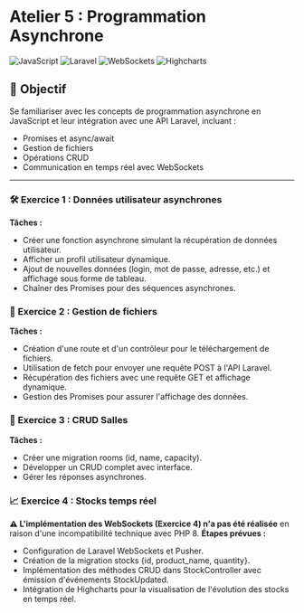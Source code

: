 # Atelier 5 : Programmation Asynchrone
![JavaScript](https://img.shields.io/badge/JavaScript-ES6+-yellow)
![Laravel](https://img.shields.io/badge/Laravel-8.x-red)
![WebSockets](https://img.shields.io/badge/WebSockets-Pusher-blueviolet)
![Highcharts](https://img.shields.io/badge/Visualisation-Highcharts-green)
## 📌 Objectif
Se familiariser avec les concepts de programmation asynchrone en JavaScript et leur intégration avec une API Laravel, incluant :
- Promises et async/await
- Gestion de fichiers
- Opérations CRUD
- Communication en temps réel avec WebSockets

---
### 🛠️ Exercice 1 : Données utilisateur asynchrones
**Tâches :**
- Créer une fonction asynchrone simulant la récupération de données utilisateur.
- Afficher un profil utilisateur dynamique.
- Ajout de nouvelles données (login, mot de passe, adresse, etc.) et affichage sous forme de tableau.
- Chaîner des Promises pour des séquences asynchrones.

### 📂 Exercice 2 : Gestion de fichiers
**Tâches :**
- Création d'une route et d'un contrôleur pour le téléchargement de fichiers.
- Utilisation de fetch pour envoyer une requête POST à l'API Laravel. 
- Récupération des fichiers avec une requête GET et affichage dynamique. 
- Gestion des Promises pour assurer l'affichage des données.

### 🏫 Exercice 3 : CRUD Salles
**Tâches :**
- Créer une migration rooms (id, name, capacity).
- Développer un CRUD complet avec interface.
- Gérer les réponses asynchrones.

### 📈 Exercice 4 : Stocks temps réel

**⚠️ L'implémentation des WebSockets (Exercice 4) n'a pas été réalisée** en raison d'une incompatibilité technique avec PHP 8.
 **Étapes prévues :**
- Configuration de Laravel WebSockets et Pusher. 
- Création de la migration stocks {id, product_name, quantity}. 
- Implémentation des méthodes CRUD dans StockController avec émission d'événements StockUpdated. 
- Intégration de Highcharts pour la visualisation de l'évolution des stocks en temps réel.

